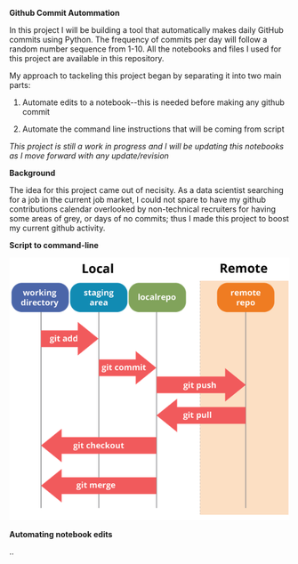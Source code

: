 **Github Commit Autommation**

In this project I will be building a tool that automatically makes daily GitHub commits using Python. The frequency of commits per day will follow a random number sequence from 1-10. All the notebooks and files I used for this project are available in this repository.

My approach to tackeling this project began by separating it into two main parts:

1. Automate edits to a notebook--this is needed before making any github commit

2. Automate the command line instructions that will be coming from script

*This project is still a work in progress and I will be updating this notebooks as I move forward with any update/revision*

**Background**

The idea for this project came out of necisity. As a data scientist searching for a job in the current job market, I could not spare to have my github contributions calendar overlooked by non-technical recruiters for having some areas of grey, or days of no commits; thus I made this project to boost my current github activity. 

**Script to command-line**


![github-small](https://raw.githubusercontent.com/rohit120582sharma/Documentation/master/images/git.png)

**Automating notebook edits**

..
